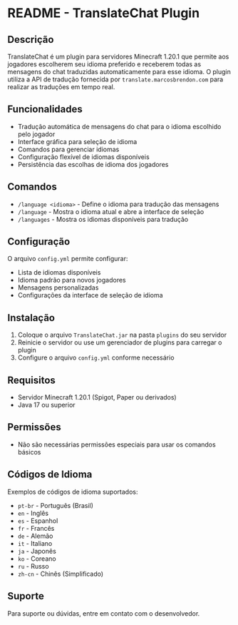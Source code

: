 # README - TranslateChat Plugin

## Descrição
TranslateChat é um plugin para servidores Minecraft 1.20.1 que permite aos jogadores escolherem seu idioma preferido e receberem todas as mensagens do chat traduzidas automaticamente para esse idioma. O plugin utiliza a API de tradução fornecida por `translate.marcosbrendon.com` para realizar as traduções em tempo real.

## Funcionalidades
- Tradução automática de mensagens do chat para o idioma escolhido pelo jogador
- Interface gráfica para seleção de idioma
- Comandos para gerenciar idiomas
- Configuração flexível de idiomas disponíveis
- Persistência das escolhas de idioma dos jogadores

## Comandos
- `/language <idioma>` - Define o idioma para tradução das mensagens
- `/language` - Mostra o idioma atual e abre a interface de seleção
- `/languages` - Mostra os idiomas disponíveis para tradução

## Configuração
O arquivo `config.yml` permite configurar:
- Lista de idiomas disponíveis
- Idioma padrão para novos jogadores
- Mensagens personalizadas
- Configurações da interface de seleção de idioma

## Instalação
1. Coloque o arquivo `TranslateChat.jar` na pasta `plugins` do seu servidor
2. Reinicie o servidor ou use um gerenciador de plugins para carregar o plugin
3. Configure o arquivo `config.yml` conforme necessário

## Requisitos
- Servidor Minecraft 1.20.1 (Spigot, Paper ou derivados)
- Java 17 ou superior

## Permissões
- Não são necessárias permissões especiais para usar os comandos básicos

## Códigos de Idioma
Exemplos de códigos de idioma suportados:
- `pt-br` - Português (Brasil)
- `en` - Inglês
- `es` - Espanhol
- `fr` - Francês
- `de` - Alemão
- `it` - Italiano
- `ja` - Japonês
- `ko` - Coreano
- `ru` - Russo
- `zh-cn` - Chinês (Simplificado)

## Suporte
Para suporte ou dúvidas, entre em contato com o desenvolvedor.
